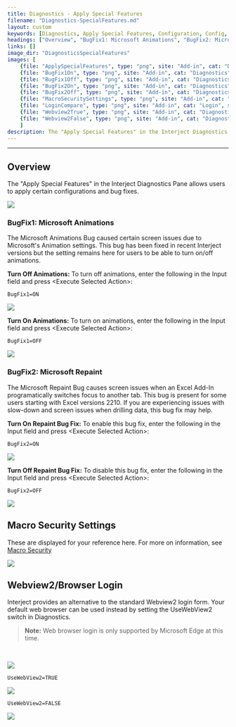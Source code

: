 ```yaml
---
title: Diagnostics - Apply Special Features
filename: "Diagnostics-SpecialFeatures.md"
layout: custom
keywords: [Diagnostics, Apply Special Features, Configuration, Config, animations, bug fix]
headings: ["Overview", "BugFix1: Microsoft Animations", "BugFix2: Microsoft Repaint"]
links: []
image_dir: "DiagnosticsSpecialFeatures"
images: [
    {file: "ApplySpecialFeatures", type: "png", site: "Add-in", cat: "Diagnostics", sub: "Apply Special Features", report: "", ribbon: "", config: ""}, 
    {file: "BugFix1On", type: "png", site: "Add-in", cat: "Diagnostics", sub: "Apply Special Features", report: "", ribbon: "", config: ""}, 
    {file: "BugFix1Off", type: "png", site: "Add-in", cat: "Diagnostics", sub: "Apply Special Features", report: "", ribbon: "", config: ""}, 
    {file: "BugFix2On", type: "png", site: "Add-in", cat: "Diagnostics", sub: "Apply Special Features", report: "", ribbon: "", config: ""}, 
    {file: "BugFix2Off", type: "png", site: "Add-in", cat: "Diagnostics", sub: "Apply Special Features", report: "", ribbon: "", config: ""},
    {file: "MacroSecuritySettings", type: "png", site: "Add-in", cat: "Diagnostics", sub: "Apply Special Features", report: "", ribbon: "", config: ""},
	{file: "LoginCompare", type: "png", site: "Add-in", cat: "Login", sub: "", report: "", ribbon: "", config: ""},
	{file: "Webview2True", type: "png", site: "Add-in", cat: "Diagnostics", sub: "Apply Special Features", report: "", ribbon: "", config: ""},
	{file: "Webview2False", type: "png", site: "Add-in", cat: "Diagnostics", sub: "Apply Special Features", report: "", ribbon: "", config: ""}
    ]
description: The "Apply Special Features" in the Interject Diagnostics Pane allows users to apply certain configurations and bug fixes.
---
```

* * *   

## Overview

The "Apply Special Features" in the Interject Diagnostics Pane allows users to apply certain configurations and bug fixes.

![](/images/DiagnosticsSpecialFeatures/ApplySpecialFeatures.png)
<br>

### BugFix1: Microsoft Animations

The Microsoft Animations Bug caused certain screen issues due to Microsoft's Animation settings. This bug has been fixed in recent Interject versions but the setting remains here for users to be able to turn on/off animations.

**Turn Off Animations:** To turn off animations, enter the following in the Input field and press &lt;Execute Selected Action&gt;:

```
BugFix1=ON
```

![](/images/DiagnosticsSpecialFeatures/BugFix1On.png)
<br>

**Turn On Animations:** To turn on animations, enter the following in the Input field and press &lt;Execute Selected Action&gt;:

```
BugFix1=OFF
```

![](/images/DiagnosticsSpecialFeatures/BugFix1Off.png)
<br>

### BugFix2: Microsoft Repaint

The Microsoft Repaint Bug causes screen issues when an Excel Add-In programatically switches focus to another tab. This bug is present for some users starting with Excel versions 2210. If you are experiencing issues with slow-down and screen issues when drilling data, this bug fix may help.

**Turn On Repaint Bug Fix:** To enable this bug fix, enter the following in the Input field and press &lt;Execute Selected Action&gt;:

```
BugFix2=ON
```

![](/images/DiagnosticsSpecialFeatures/BugFix2On.png)
<br>

**Turn Off Repaint Bug Fix:** To disable this bug fix, enter the following in the Input field and press &lt;Execute Selected Action&gt;:

```
BugFix2=OFF
```

![](/images/DiagnosticsSpecialFeatures/BugFix2Off.png)
<br>

## Macro Security Settings

These are displayed for your reference here. For more on information, see [Macro Security](/wDeveloper/MacroSecurity.html)

![](/images/DiagnosticsSpecialFeatures/MacroSecuritySettings.png)
<br>

## Webview2/Browser Login

Interject provides an alternative to the standard Webview2 login form. Your default web browser can be used instead by setting the UseWebView2 switch in Diagnostics.

<blockquote class=highlight_note>
<b>Note:</b> Web browser login is only supported by Microsoft Edge at this time.
</blockquote>
<br>

![](/images/DiagnosticsSpecialFeatures/LoginCompare.png)
<br>

```
UseWebView2=TRUE
```

![](/images/DiagnosticsSpecialFeatures/Webview2True.png)
<br>

```
UseWebView2=FALSE
```

![](/images/DiagnosticsSpecialFeatures/Webview2False.png)
<br>
